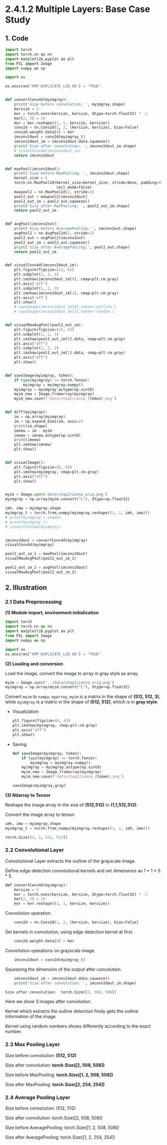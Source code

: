 # 2.4.1.2 Multiple Layers: Base Case Study

## 1. Code
```python
import torch
import torch.nn as nn
import matplotlib.pyplot as plt
from PIL import Image
import numpy as np

import os

os.environ["KMP_DUPLICATE_LIB_OK"] = "TRUE"


def convertConv4d(myimgray):
    print('Size before convolution: ', myimgray.shape)
    kersize = 5
    ker = torch.ones(kersize, kersize, dtype=torch.float32) * -1
    ker[2, 2] = 24
    ker = ker.reshape((1, 1, kersize, kersize))
    conv2d = nn.Conv2d(1, 2, (kersize, kersize), bias=False)
    conv2d.weight.data[0] = ker
    imconv2dout = conv2d(myimgray_t)
    imconv2dout_im = imconv2dout.data.squeeze()
    print('Size after convolution: ', imconv2dout_im.shape)
    # visualConv4d(imconv2dout_im)
    return imconv2dout


def maxPool(imconv2dout):
    print('Size before MaxPooling: ', imconv2dout.shape)
    kernel_size = 5
    torch.nn.MaxPool2d(kernel_size=kernel_size, stride=None, padding=0, dilation=1, return_indices=False,
                       ceil_mode=False)
    maxpool2 = nn.MaxPool2d(2, stride=2)
    pool2_out = maxpool2(imconv2dout)
    pool2_out_im = pool2_out.squeeze()
    print('Size after MaxPooling: ', pool2_out_im.shape)
    return pool2_out_im


def avgPool(imconv2out):
    print('Size before AveragePooling: ', imconv2out.shape)
    avgPool2 = nn.AvgPool2d(2, stride=2)
    pool2_out = avgPool2(imconv2out)
    pool2_out_im = pool2_out.squeeze()
    print('Size after AveragePooling:', pool2_out.shape)
    return pool2_out_im


def visualConv4d(imconv2dout_im):
    plt.figure(figsize=(12, 6))
    plt.subplot(1, 2, 1)
    plt.imshow(imconv2dout_im[0], cmap=plt.cm.gray)
    plt.axis('off')
    plt.subplot(1, 2, 2)
    plt.imshow(imconv2dout_im[1], cmap=plt.cm.gray)
    plt.axis('off')
    plt.show()
    # saveImage(imconv2dout_im[0],token='outline')
    # saveImage(imconv2dout_im[1],token='random')


def visualMaxAvgPool(pool2_out_im):
    plt.figure(figsize=(12, 6))
    plt.subplot(1, 2, 1)
    plt.imshow(pool2_out_im[0].data, cmap=plt.cm.gray)
    plt.axis("off")
    plt.subplot(1, 2, 2)
    plt.imshow(pool2_out_im[1].data, cmap=plt.cm.gray)
    plt.axis("off")
    plt.show()


def saveImage(myimgray, token):
    if type(myimgray) == torch.Tensor:
        myimgray = myimgray.numpy()
    myimgray = myimgray.astype(np.uint8)
    myim_new = Image.fromarray(myimgray)
    myim_new.save(f'data/chap2/Lenna_{token}.png')


def diff(myimgray):
    im = np.array(myimgray)
    im = np.expand_dims(im, axis=2)
    print(im.shape)
    imnew = im - myim
    imnew = imnew.astype(np.uint8)
    print(imnew)
    plt.imshow(imnew)
    plt.show()


def visualImage():
    plt.figure(figsize=(6, 6))
    plt.imshow(myimgray, cmap=plt.cm.gray)
    plt.axis("off")
    plt.show()


myim = Image.open('data/chap2/Lenna_orig.png')
myimgray = np.array(myim.convert("L"), dtype=np.float32)

imh, imw = myimgray.shape
myimgray_t = torch.from_numpy(myimgray.reshape((1, 1, imh, imw)))
# print(myimgray_t.shape)
# print(myimgray_t)
# convertConv4d(myimgray)


imconv2dout = convertConv4d(myimgray)
visualConv4d(myimgray)

pool2_out_im_1 = maxPool(imconv2dout)
visualMaxAvgPool(pool2_out_im_1)

pool2_out_im_2 = avgPool(imconv2dout)
visualMaxAvgPool(pool2_out_im_2)

```

## 2. Illustration

### 2.1 Data Preprocessing

**(1) Module import, environment initialization**

  ```python
  import torch
  import torch.nn as nn
  import matplotlib.pyplot as plt
  from PIL import Image
  import numpy as np
  
  import os
  os.environ["KMP_DUPLICATE_LIB_OK"] = "TRUE"
  ```

**(2) Loading and conversion**

Load the image, convert the image to array in gray style as array.

```python
myim = Image.open('../data/chap2/Lenna_orig.png')
myimgray = np.array(myim.convert("L"), dtype=np.float32)
```

Convert ```myim``` to ```numpy.nparray```,  ```myim``` is
a matrix in the shape of **(512, 512, 3)**, while ```myimgray```
is a matrix in the shape of **(512, 512)**, which is in **gray style**.

- Visualization
  ```python
  plt.figure(figsize=(6, 6))
  plt.imshow(myimgray, cmap=plt.cm.gray)
  plt.axis("off")
  plt.show()
  ```

- Saving
  ```python
  def saveImage(myimgray, token):
      if type(myimgray) == torch.Tensor:
          myimgray = myimgray.numpy()
      myimgray = myimgray.astype(np.uint8)
      myim_new = Image.fromarray(myimgray)
      myim_new.save(f'data/chap2/Lenna_{token}.png')
  
  saveImage(myimgray,gray)
  ```

**(3) Ndarray to Tensor**

Reshape the image array in the size of **(512,512)** to **(1,1,512,512)**.

Convert the image array to tensor.

```python
imh, imw = myimgray.shape
myimgray_t = torch.from_numpy(myimgray.reshape((1, 1, imh, imw)))

torch.Size([1, 1, 512, 512])
```

### 2.2 Convolutional Layer

Convolutional Layer extracts the outline of the grayscale image.

Define edge detection convolutional kernels and set dimensions as 1 * 1 * 5 * 5.

```python
def convertConv4d(myimgray):
    kersize = 5
    ker = torch.ones(kersize, kersize, dtype=torch.float32) * -1
    ker[2, 2] = 24
    ker = ker.reshape((1, 1, kersize, kersize))
```

Convolution operation.
```python
    conv2d = nn.Conv2d(1, 2, (kersize, kersize), bias=False)
```

Set kernels in convolution, using edge detection kernel at first.
```python
    conv2d.weight.data[0] = ker
```

Convolution operations on grayscale image.
```python
    imconv2dout = conv2d(myimgray_t)
```

Squeezing the dimension of the output after convolution.
```python
    imconv2dout_im = imconv2dout.data.squeeze()
    print('Size after convolution: ', imconv2dout_im.shape)

Size after convolution:  torch.Size([2, 508, 508])
```

Here we show 3 images after convolution.

Kernel which extracts the outline detection finely gets the outline information of the image.

Kernel using random numbers shows differently according to the exact number.

### 2.3 Max Pooling Layer

Size before convolution:  **(512, 512)**

Size after convolution:  **torch.Size([2, 508, 508])**

Size before MaxPooling:  **torch.Size([1, 2, 508, 508])**

Size after MaxPooling:  **torch.Size([2, 254, 254])**

### 2.4 Average Pooling Layer

Size before convolution:  (512, 512)

Size after convolution:  torch.Size([2, 508, 508])

Size before AveragePooling:  torch.Size([1, 2, 508, 508])

Size after AveragePooling: torch.Size([1, 2, 254, 254])
